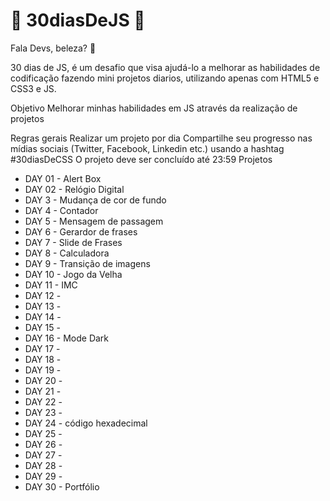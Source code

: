 # 🚀 30diasDeJS 🚀
Fala Devs, beleza? 🤘

30 dias de JS, é um desafio que visa ajudá-lo a melhorar as habilidades de codificação fazendo mini projetos diarios, utilizando apenas com HTML5 e CSS3 e JS. 

Objetivo
Melhorar minhas habilidades em JS através da realização de projetos

Regras gerais
Realizar um projeto por dia
Compartilhe seu progresso nas mídias sociais (Twitter, Facebook, Linkedin etc.) usando a hashtag #30diasDeCSS
O projeto deve ser concluído até 23:59
Projetos
- DAY 01 - Alert  Box
- DAY 02 - Relógio Digital
- DAY 3 - Mudança de cor de fundo
- DAY 4 - Contador
- DAY 5 - Mensagem de passagem
- DAY 6 - Gerardor de frases
- DAY 7 - Slide de Frases
- DAY 8 - Calculadora
- DAY 9 - Transição de imagens
- DAY 10 - Jogo da Velha
- DAY 11 - IMC
- DAY 12 - 
- DAY 13 -
- DAY 14 - 
- DAY 15 - 
- DAY 16 - Mode Dark 
- DAY 17 - 
- DAY 18 - 
- DAY 19 -
- DAY 20 - 
- DAY 21 - 
- DAY 22 - 
- DAY 23 - 
- DAY 24 - código hexadecimal
- DAY 25 - 
- DAY 26 - 
- DAY 27 - 
- DAY 28 - 
- DAY 29 - 
- DAY 30 - Portfólio
